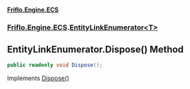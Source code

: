 #### [Friflo.Engine.ECS](index.md 'index')
### [Friflo.Engine.ECS](Friflo.Engine.ECS.md 'Friflo.Engine.ECS').[EntityLinkEnumerator&lt;T&gt;](EntityLinkEnumerator_T_.md 'Friflo.Engine.ECS.EntityLinkEnumerator<T>')

## EntityLinkEnumerator<T>.Dispose() Method

```csharp
public readonly void Dispose();
```

Implements [Dispose()](https://docs.microsoft.com/en-us/dotnet/api/System.IDisposable.Dispose 'System.IDisposable.Dispose')